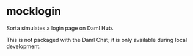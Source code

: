 # mocklogin

Sorta simulates a login page on Daml Hub.

This is not packaged with the Daml Chat; it is only available during local development.
